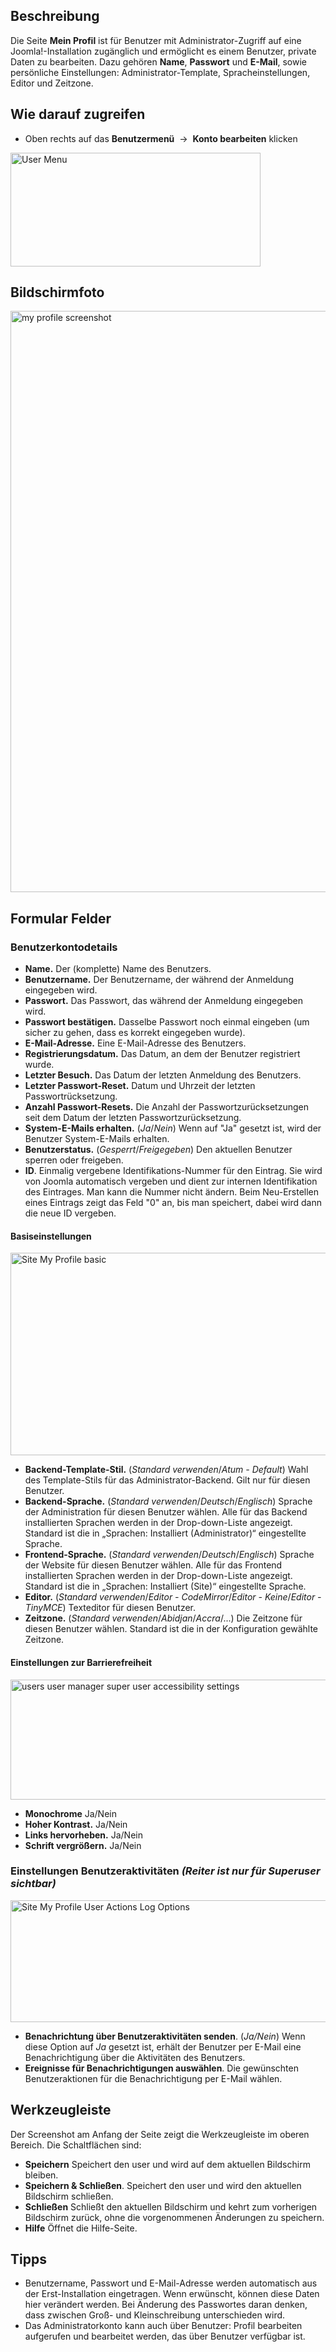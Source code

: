 <!-- Filename: Help4.x:My_Profile / Display title: Mein Profil -->

## Beschreibung

Die Seite **Mein Profil** ist für Benutzer mit Administrator-Zugriff auf
eine Joomla!-Installation zugänglich und ermöglicht es einem Benutzer,
private Daten zu bearbeiten. Dazu gehören **Name**, **Passwort** und
**E-Mail**, sowie persönliche Einstellungen: Administrator-Template,
Spracheinstellungen, Editor und Zeitzone.

## Wie darauf zugreifen

- Oben rechts auf das **Benutzermenü**  →  **Konto bearbeiten**
  klicken

<img
src="https://docs.joomla.org/images/thumb/c/ca/Help-4x-User-Menu-de.png/400px-Help-4x-User-Menu-de.png"
decoding="async"
srcset="https://docs.joomla.org/images/thumb/c/ca/Help-4x-User-Menu-de.png/600px-Help-4x-User-Menu-de.png 1.5x, https://docs.joomla.org/images/c/ca/Help-4x-User-Menu-de.png 2x"
data-file-width="717" data-file-height="327" width="400" height="182"
alt="User Menu" />

## Bildschirmfoto

<img
src="https://docs.joomla.org/images/thumb/9/91/Help-4x-my-profile-screenshot-de.png/800px-Help-4x-my-profile-screenshot-de.png"
decoding="async"
srcset="https://docs.joomla.org/images/9/91/Help-4x-my-profile-screenshot-de.png 1.5x"
data-file-width="1051" data-file-height="1222" width="800" height="930"
alt="my profile screenshot" />

## Formular Felder

### Benutzerkontodetails

- **Name.** Der (komplette) Name des Benutzers.
- **Benutzername.** Der Benutzername, der während der Anmeldung
  eingegeben wird.
- **Passwort.** Das Passwort, das während der Anmeldung eingegeben wird.
- **Passwort bestätigen.** Dasselbe Passwort noch einmal eingeben (um
  sicher zu gehen, dass es korrekt eingegeben wurde).
- **E-Mail-Adresse.** Eine E-Mail-Adresse des Benutzers.
- **Registrierungsdatum.** Das Datum, an dem der Benutzer registriert
  wurde.
- **Letzter Besuch.** Das Datum der letzten Anmeldung des Benutzers.
- **Letzter Passwort-Reset.** Datum und Uhrzeit der letzten
  Passwortrücksetzung.
- **Anzahl Passwort-Resets.** Die Anzahl der Passwortzurücksetzungen
  seit dem Datum der letzten Passwortzurücksetzung.
- **System-E-Mails erhalten.** (*Ja*/*Nein*) Wenn auf "Ja" gesetzt ist,
  wird der Benutzer System-E-Mails erhalten.
- **Benutzerstatus.** (*Gesperrt*/*Freigegeben*) Den aktuellen Benutzer
  sperren oder freigeben.
- **ID**. Einmalig vergebene Identifikations-Nummer für den Eintrag. Sie
  wird von Joomla automatisch vergeben und dient zur internen
  Identifikation des Eintrages. Man kann die Nummer nicht ändern. Beim
  Neu-Erstellen eines Eintrags zeigt das Feld "0" an, bis man speichert,
  dabei wird dann die neue ID vergeben.

#### Basiseinstellungen

<img
src="https://docs.joomla.org/images/thumb/3/3e/Help-4x-Site-My-Profile-basic-de.png/600px-Help-4x-Site-My-Profile-basic-de.png"
decoding="async"
srcset="https://docs.joomla.org/images/thumb/3/3e/Help-4x-Site-My-Profile-basic-de.png/900px-Help-4x-Site-My-Profile-basic-de.png 1.5x, https://docs.joomla.org/images/3/3e/Help-4x-Site-My-Profile-basic-de.png 2x"
data-file-width="1038" data-file-height="561" width="600" height="324"
alt="Site My Profile basic" />

- **Backend-Template-Stil.** (*Standard verwenden*/*Atum - Default*)
  Wahl des Template-Stils für das Administrator-Backend. Gilt nur für
  diesen Benutzer.
- **Backend-Sprache.** (*Standard verwenden*/*Deutsch*/*Englisch*)
  Sprache der Administration für diesen Benutzer wählen. Alle für das
  Backend installierten Sprachen werden in der Drop-down-Liste
  angezeigt. Standard ist die in „Sprachen: Installiert (Administrator)“
  eingestellte Sprache.
- **Frontend-Sprache.** (*Standard verwenden*/*Deutsch*/*Englisch*)
  Sprache der Website für diesen Benutzer wählen. Alle für das Frontend
  installierten Sprachen werden in der Drop-down-Liste angezeigt.
  Standard ist die in „Sprachen: Installiert (Site)“ eingestellte
  Sprache.
- **Editor.** (*Standard verwenden*/*Editor - CodeMirror*/*Editor -
  Keine*/*Editor - TinyMCE*) Texteditor für diesen Benutzer.
- **Zeitzone.** (*Standard verwenden*/*Abidjan*/*Accra*/...) Die
  Zeitzone für diesen Benutzer wählen. Standard ist die in der
  Konfiguration gewählte Zeitzone.

#### Einstellungen zur Barrierefreiheit

<img
src="https://docs.joomla.org/images/3/33/Help-4x-users-user-manager-super-user-accessibility-settings-en.png"
decoding="async" data-file-width="600" data-file-height="192"
width="600" height="192"
alt="users user manager super user accessibility settings" />

- **Monochrome** Ja/Nein
- **Hoher Kontrast.** Ja/Nein
- **Links hervorheben.** Ja/Nein
- **Schrift vergrößern.** Ja/Nein

### Einstellungen Benutzeraktivitäten *(Reiter ist nur für Superuser sichtbar)*

<img
src="https://docs.joomla.org/images/thumb/d/dc/Help-4x-Site-My-Profile-User-Actions-Log-Options-de.png/600px-Help-4x-Site-My-Profile-User-Actions-Log-Options-de.png"
decoding="async"
srcset="https://docs.joomla.org/images/thumb/d/dc/Help-4x-Site-My-Profile-User-Actions-Log-Options-de.png/900px-Help-4x-Site-My-Profile-User-Actions-Log-Options-de.png 1.5x, https://docs.joomla.org/images/thumb/d/dc/Help-4x-Site-My-Profile-User-Actions-Log-Options-de.png/1200px-Help-4x-Site-My-Profile-User-Actions-Log-Options-de.png 2x"
data-file-width="1393" data-file-height="452" width="600" height="195"
alt="Site My Profile User Actions Log Options" />

- **Benachrichtung über Benutzeraktivitäten senden**. (*Ja/Nein*) Wenn
  diese Option auf *Ja* gesetzt ist, erhält der Benutzer per E-Mail eine
  Benachrichtigung über die Aktivitäten des Benutzers.
- **Ereignisse für Benachrichtigungen auswählen**. Die gewünschten
  Benutzeraktionen für die Benachrichtigung per E-Mail wählen.

## Werkzeugleiste

Der Screenshot am Anfang der Seite zeigt die Werkzeugleiste im oberen
Bereich. Die Schaltflächen sind:

- **Speichern** Speichert den user und wird auf dem aktuellen Bildschirm
  bleiben.
- **Speichern & Schließen**. Speichert den user und wird den aktuellen
  Bildschirm schließen.
- **Schließen** Schließt den aktuellen Bildschirm und kehrt zum
  vorherigen Bildschirm zurück, ohne die vorgenommenen Änderungen zu
  speichern.
- **Hilfe** Öffnet die Hilfe-Seite.

## Tipps

- Benutzername, Passwort und E-Mail-Adresse werden automatisch aus der
  Erst-Installation eingetragen. Wenn erwünscht, können diese Daten hier
  verändert werden. Bei Änderung des Passwortes daran denken, dass
  zwischen Groß- und Kleinschreibung unterschieden wird.
- Das Administratorkonto kann auch über Benutzer: Profil
  bearbeiten
  aufgerufen und bearbeitet werden, das über
  Benutzer
  verfügbar ist.
